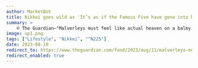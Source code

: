 ```yaml
---
author: MarketBot
title: Nikkei goes wild as 'It’s as if the Famous Five have gone into hospitality'
summary: >
    © The Guardian—"Malverleys must feel like actual heaven on a balmy summer’s day. Quaint, overgrown Wessex Downs country lanes turn into acres of arduously coiffed nurseries, lawns and flowerbeds, complete with a gorgeous restaurant, deli, cafe, farm and gift shop, and lecture room. It’s as if the Famous Five have gone into hospitality and asked Peter Rabbit and Mrs Tiggy-winkle to run the cottage garden: a quintessentially English, picture-book, farm-to-plate experience. When the sun shines, you can meander in the garden, take a \"hand-tied bouquet workshop\", buy fresh runner beans straight off the plots and eat a rhubarb and magnolia danish pastry on the terrace."
image: up1.png
tags: ["Lifestyle", "Nikkei", "^N225"]
date: 2023-08-10
redirect_to: https://www.theguardian.com/food/2023/aug/11/malverleys-newbury-berkshire-grace-dent-restaurant-review
redirect_enabled: true
---
```

